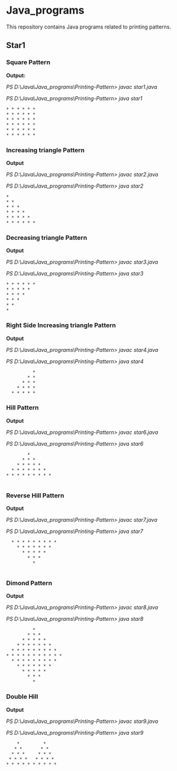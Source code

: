  
# Java_programs

This repository contains Java programs related to printing patterns.

## Star1

### Square Pattern

**Output:**


*PS D:\Java\Java_programs\Printing-Pattern> javac star1.java*

*PS D:\Java\Java_programs\Printing-Pattern> java star1*
```  
* * * * * * 
* * * * * *
* * * * * *
* * * * * *
* * * * * * 
* * * * * *
```

### Increasing triangle Pattern
**Output** 

*PS D:\Java\Java_programs\Printing-Pattern> javac star2.java*

*PS D:\Java\Java_programs\Printing-Pattern> java star2*
```
*
* *
* * *
* * * *
* * * * *
* * * * * *
```


### Decreasing triangle Pattern
**Output** 

*PS D:\Java\Java_programs\Printing-Pattern> javac star3.java*

*PS D:\Java\Java_programs\Printing-Pattern> java star3*
```
* * * * * *
* * * * *
* * * *
* * *
* *
*
```



### Right Side Increasing triangle Pattern
**Output** 

*PS D:\Java\Java_programs\Printing-Pattern> javac star4.java*

*PS D:\Java\Java_programs\Printing-Pattern> java star4*
```
          * 
        * *
      * * *
    * * * *
  * * * * *
```




### Hill Pattern
**Output** 

*PS D:\Java\Java_programs\Printing-Pattern> javac star6.java*

*PS D:\Java\Java_programs\Printing-Pattern> java star6*
```
        * 
      * * *
    * * * * *
  * * * * * * *
* * * * * * * * *


```


### Reverse Hill Pattern
**Output** 

*PS D:\Java\Java_programs\Printing-Pattern> javac star7.java*

*PS D:\Java\Java_programs\Printing-Pattern> java star7*
```
  * * * * * * * * *
    * * * * * * *
      * * * * *
        * * *
          *


```


### Dimond Pattern
**Output** 

*PS D:\Java\Java_programs\Printing-Pattern> javac star8.java*

*PS D:\Java\Java_programs\Printing-Pattern> java star8*
```
          * 
        * * *
      * * * * *
    * * * * * * *
  * * * * * * * * *
* * * * * * * * * * *
  * * * * * * * * *
    * * * * * * *
      * * * * *
        * * *
          *

```

### Double Hill
**Output** 

*PS D:\Java\Java_programs\Printing-Pattern> javac star9.java*

*PS D:\Java\Java_programs\Printing-Pattern> java star9*
``` 
    *         *
   * *       * *
  * * *     * * *
 * * * *   * * * *
* * * * * * * * * *

```
